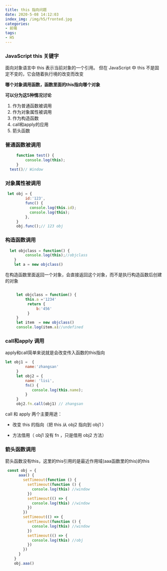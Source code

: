```yaml
---
title: this 指向问题
date: 2020-5-08 14:12:03
index_img: /img/h5/fronted.jpg
categories:
- 前端
tags:
- H5
---
```


### JavaScript this 关键字
面向对象语言中 this 表示当前对象的一个引用。
但在 JavaScript 中 this 不是固定不变的，它会随着执行境的改变而改变

**哪个对象调用函数，函数里面的this指向哪个对象**

**可以分为这5种情况讨论**

1. 作为普通函数被调用
2. 作为对象属性被调用
3. 作为构造函数
4. call和apply的应用
5. 箭头函数

### 普通函数被调用

```js
     function test() {
         console.log(this);
     }
  test()// Window
```
### 对象属性被调用

```js
 let obj = {
         id:'123',
         func() {
           console.log(this.id);
           console.log(this);
         },
     }
     obj.func();// 123 obj
```
### 构造函数调用

```js
  let objclass = function() {
         console.log(this);//objclass
    }
    let a = new objclass()
```
在构造函数里面返回一个对象，会直接返回这个对象，而不是执行构造函数后创建的对象

```js

     let objclass = function() {
         this.a ='1234'
          return {
              b:'456'
          }
     }
     let item  = new objclass()
     console.log(item.a)//undefined
```

### call和apply 调用

apply和call简单来说就是会改变传入函数的this指向

```js
let obj1 =  {
         name:'zhangsan'
     }
     let obj2 = {
         name: 'lisi',
         fn() {
            console.log(this.name);
         }
     }
     obj2.fn.call(obj1) // zhangsan
```
call 和 apply 两个主要用途：

- 改变 this 的指向（把 this 从 obj2 指向到 obj1 ）

- 方法借用（ obj1 没有 fn ，只是借用 obj2 方法）


###  箭头函数调用

箭头函数没有this，这里的this引用的是最近作用域(aaa函数里的this)的this

```js
 const obj = {
      aaa() {
        setTimeout(function () {
          setTimeout(function () {
            console.log(this) //window
          })
          setTimeout(() => {
            console.log(this) //window
          })
        })
        setTimeout(() => {
          setTimeout(function () {
            console.log(this) //window
          })
          setTimeout(() => {
            console.log(this) //obj
          })
        })
      }
    }
    obj.aaa()
```











